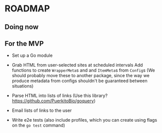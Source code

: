 # ROADMAP

## Doing now

## For the MVP

- Set up a Go module

- Grab HTML from user-selected sites at scheduled intervals
  Add functions to create `WrapperMeta`s and and `ItemMeta`s from `Config`s (We should probably move these to another package, since the way we produce metadata from configs shouldn't be guaranteed between situations)

- Parse HTML into lists of links (Use this library? https://github.com/PuerkitoBio/goquery)

- Email lists of links to the user

- Write e2e tests (also include profiles, which you can create using flags on the `go test` command)
